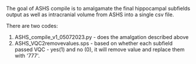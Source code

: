 The goal of ASHS compile is to amalgamate the final hippocampal subfields output as well as intracranial volume from ASHS into a single csv file.

There are two codes:
1) ASHS_compile_v1_05072023.py - does the amalgation described above
2) ASHS_VQC2removevalues.sps - based on whether each subfield passed VQC - yes(1) and no (0), it will remove value and replace them with '777'.

